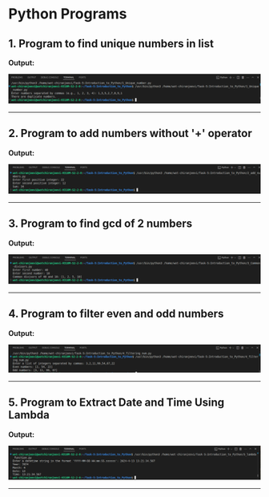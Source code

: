 # Python Programs

## 1. Program to find unique numbers in list
**Output:**

<img src="https://github.com/chiranjeevic-weboccult/Python_Tasks/blob/main/Task-5%3AIntroduction_to_Python/outputs/unique_numbers.png">

---

## 2. Program to add numbers without '+' operator
**Output:**

<img src="https://github.com/chiranjeevic-weboccult/Python_Tasks/blob/main/Task-5%3AIntroduction_to_Python/outputs/adding_nums.png">

---

## 3. Program to find gcd of 2 numbers
**Output:**

<img src="https://github.com/chiranjeevic-weboccult/Python_Tasks/blob/main/Task-5%3AIntroduction_to_Python/outputs/gcd.png" >

---

## 4. Program to filter even and odd numbers
**Output:**

<img src="https://github.com/chiranjeevic-weboccult/Python_Tasks/blob/main/Task-5%3AIntroduction_to_Python/outputs/odd_even.png" >

---


## 5. Program to Extract Date and Time Using Lambda
**Output:**

<img src="https://github.com/chiranjeevic-weboccult/Python_Tasks/blob/main/Task-5%3AIntroduction_to_Python/outputs/lambda.png">

---
